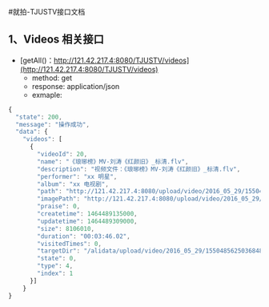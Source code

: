 #就拍-TJUSTV接口文档

## 1、Videos 相关接口
* [getAll()：http://121.42.217.4:8080/TJUSTV/videos](http://121.42.217.4:8080/TJUSTV/videos)
    *  method: get
    *  response: application/json
    *  exmaple:
```js
{
  "state": 200,
  "message": "操作成功",
  "data": {
    "videos": [
      {
        "videoId": 20,
        "name": "《琅琊榜》MV-刘涛《红颜旧》_标清.flv",
        "description": "视频文件：《琅琊榜》MV-刘涛《红颜旧》_标清.flv",
        "performer": "xx 明星",
        "album": "xx 电视剧",
        "path": "http://121.42.217.4:8080/upload/video/2016_05_29/15504856250368481/2016_05_29_10_32_13_15504856274117801.flv",
        "imagePath": "http://121.42.217.4:8080/upload/video/2016_05_29/15504856250368481/2016_05_29_10_32_13_15504856274117801.jpg",
        "praise": 0,
        "createtime": 1464489135000,
        "updatetime": 1464489309000,
        "size": 8106010,
        "duration": "00:03:46.02",
        "visitedTimes": 0,
        "targetDir": "/alidata/upload/video/2016_05_29/15504856250368481",
        "state": 0,
        "type": 4,
        "index": 1
      }]
    }
}    
```
